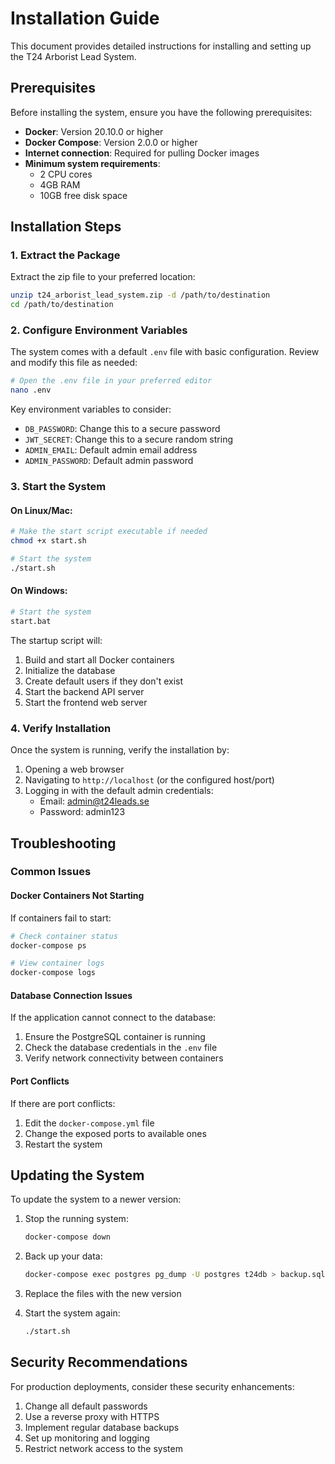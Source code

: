 # Installation Guide

This document provides detailed instructions for installing and setting up the T24 Arborist Lead System.

## Prerequisites

Before installing the system, ensure you have the following prerequisites:

- **Docker**: Version 20.10.0 or higher
- **Docker Compose**: Version 2.0.0 or higher
- **Internet connection**: Required for pulling Docker images
- **Minimum system requirements**:
  - 2 CPU cores
  - 4GB RAM
  - 10GB free disk space

## Installation Steps

### 1. Extract the Package

Extract the zip file to your preferred location:

```bash
unzip t24_arborist_lead_system.zip -d /path/to/destination
cd /path/to/destination
```

### 2. Configure Environment Variables

The system comes with a default `.env` file with basic configuration. Review and modify this file as needed:

```bash
# Open the .env file in your preferred editor
nano .env
```

Key environment variables to consider:

- `DB_PASSWORD`: Change this to a secure password
- `JWT_SECRET`: Change this to a secure random string
- `ADMIN_EMAIL`: Default admin email address
- `ADMIN_PASSWORD`: Default admin password

### 3. Start the System

#### On Linux/Mac:

```bash
# Make the start script executable if needed
chmod +x start.sh

# Start the system
./start.sh
```

#### On Windows:

```bash
# Start the system
start.bat
```

The startup script will:
1. Build and start all Docker containers
2. Initialize the database
3. Create default users if they don't exist
4. Start the backend API server
5. Start the frontend web server

### 4. Verify Installation

Once the system is running, verify the installation by:

1. Opening a web browser
2. Navigating to `http://localhost` (or the configured host/port)
3. Logging in with the default admin credentials:
   - Email: admin@t24leads.se
   - Password: admin123

## Troubleshooting

### Common Issues

#### Docker Containers Not Starting

If containers fail to start:

```bash
# Check container status
docker-compose ps

# View container logs
docker-compose logs
```

#### Database Connection Issues

If the application cannot connect to the database:

1. Ensure the PostgreSQL container is running
2. Check the database credentials in the `.env` file
3. Verify network connectivity between containers

#### Port Conflicts

If there are port conflicts:

1. Edit the `docker-compose.yml` file
2. Change the exposed ports to available ones
3. Restart the system

## Updating the System

To update the system to a newer version:

1. Stop the running system:
   ```bash
   docker-compose down
   ```

2. Back up your data:
   ```bash
   docker-compose exec postgres pg_dump -U postgres t24db > backup.sql
   ```

3. Replace the files with the new version
4. Start the system again:
   ```bash
   ./start.sh
   ```

## Security Recommendations

For production deployments, consider these security enhancements:

1. Change all default passwords
2. Use a reverse proxy with HTTPS
3. Implement regular database backups
4. Set up monitoring and logging
5. Restrict network access to the system
